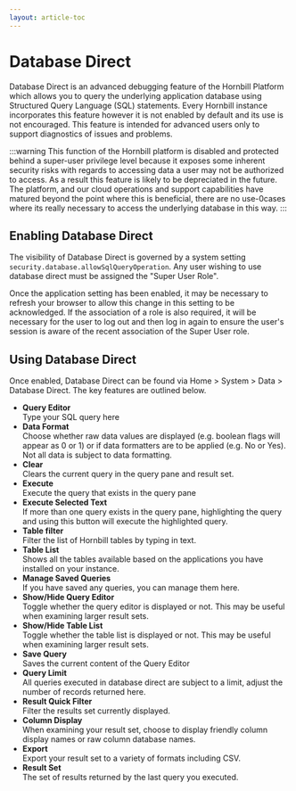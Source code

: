 ```yaml
---
layout: article-toc
---
```

# Database Direct
Database Direct is an advanced debugging feature of the Hornbill Platform which allows you to query the underlying application database using Structured Query Language (SQL) statements. Every Hornbill instance incorporates this feature however it is not enabled by default and its use is not encouraged. This feature is intended for advanced users only to support diagnostics of issues and problems. 

:::warning
This function of the Hornbill platform is disabled and protected behind a super-user privilege level because it exposes some inherent security risks with regards to accessing data a user may not be authorized to access.  As a result this feature is likely to be depreciated in the future.  The platform, and our cloud operations and support capabilities have matured beyond the point where this is beneficial, there are no use-0cases where its really necessary to access the underlying database in this way. 
:::

## Enabling Database Direct
The visibility of Database Direct is governed by a system setting `security.database.allowSqlQueryOperation`. Any user wishing to use database direct must be assigned the "Super User Role".

Once the application setting has been enabled, it may be necessary to refresh your browser to allow this change in this setting to be acknowledged. If the association of a role is also required, it will be necessary for the user to log out and then log in again to ensure the user's session is aware of the recent association of the Super User role.

## Using Database Direct
Once enabled, Database Direct can be found via Home > System > Data > Database Direct. The key features are outlined below.

* **Query Editor**<br>Type your SQL query here
* **Data Format**<br>Choose whether raw data values are displayed (e.g. boolean flags will appear as 0 or 1) or if data formatters are to be applied (e.g. No or Yes). Not all data is subject to data formatting.
* **Clear**<br>Clears the current query in the query pane and result set.
* **Execute**<br>Execute the query that exists in the query pane
* **Execute Selected Text**<br>If more than one query exists in the query pane, highlighting the query and using this button will execute the highlighted query.
* **Table filter**<br>Filter the list of Hornbill tables by typing in text.
* **Table List**<br>Shows all the tables available based on the applications you have installed on your instance.
* **Manage Saved Queries**<br>If you have saved any queries, you can manage them here.
* **Show/Hide Query Editor**<br>Toggle whether the query editor is displayed or not. This may be useful when examining larger result sets.
* **Show/Hide Table List**<br>Toggle whether the table list is displayed or not. This may be useful when examining larger result sets.
* **Save Query**<br>Saves the current content of the Query Editor
* **Query Limit**<br>All queries executed in database direct are subject to a limit, adjust the number of records returned here.
* **Result Quick Filter**<br>Filter the results set currently displayed.
* **Column Display**<br>When examining your result set, choose to display friendly column display names or raw column database names.
* **Export**<br>Export your result set to a variety of formats including CSV.
* **Result Set**<br>The set of results returned by the last query you executed.
<!-- References>
<!-- https://wiki.hornbill.com/index.php?title=Database_Direct>